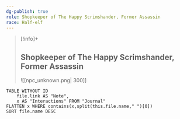 ```yaml
---
dg-publish: true
role: Shopkeeper of The Happy Scrimshander, Former Assassin
race: Half-elf
---
```


> [!info]+
> ## Shopkeeper of The Happy Scrimshander, Former Assassin
> ![[npc_unknown.png| 300]]


```dataview
TABLE WITHOUT ID
	file.link AS "Note", 
	x AS "Interactions" FROM "Journal"
FLATTEN x WHERE contains(x,split(this.file.name," ")[0])
SORT file.name DESC
```
